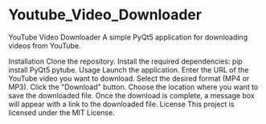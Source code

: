 # Youtube_Video_Downloader
YouTube Video Downloader
A simple PyQt5 application for downloading videos from YouTube.

Installation
Clone the repository.
Install the required dependencies: pip install PyQt5 pytube.
Usage
Launch the application.
Enter the URL of the YouTube video you want to download.
Select the desired format (MP4 or MP3).
Click the "Download" button.
Choose the location where you want to save the downloaded file.
Once the download is complete, a message box will appear with a link to the downloaded file.
License
This project is licensed under the MIT License.
